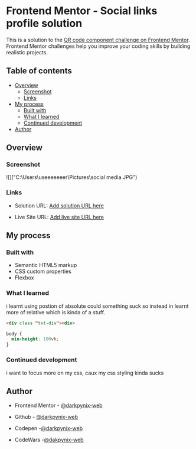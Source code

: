 # Frontend Mentor - Social links profile solution

This is a solution to the [QR code component challenge on Frontend Mentor](https://www.frontendmentor.io/challenges/qr-code-component-iux_sIO_H). Frontend Mentor challenges help you improve your coding skills by building realistic projects.

## Table of contents

- [Overview](#overview)
  - [Screenshot](#screenshot)
  - [Links](#links)
- [My process](#my-process)
  - [Built with](#built-with)
  - [What I learned](#what-i-learned)
  - [Continued development](#continued-development)
- [Author](#author)

## Overview

### Screenshot

![]("C:\Users\useeeeeeer\Pictures\social media.JPG")

### Links

- Solution URL: [Add solution URL here](https://www.frontendmentor.io/challenges/social-links-profile-UG32l9m6dQ/solutions/new)

- Live Site URL: [Add live site URL here](https://darkpynix-web.github.io/SOCIAL-LINK-PROFILE/)

## My process

### Built with

- Semantic HTML5 markup
- CSS custom properties
- Flexbox

### What I learned

i learnt using postion of absolute could something suck so instead in learnt more of relative which is kinda of a stuff.

```html
<div class "txt-div"><div>
```

```css
body {
  min-height: 100vh;
}
```

### Continued development

i want to focus more on my css, caux my css styling kinda sucks

## Author

- Frontend Mentor - [@darkpynix-web](https://www.frontendmentor.io/profile/darkpynix-web)

- Github - [@darkpynix-web](https://github.com/darkpynix-web)

- Codepen -[@darkpynix-web](https://codepen.io/Darkpynix-WebDev)

- CodeWars -[@dakpynix-web](https://www.codewars.com/users/darkpynix-web)
